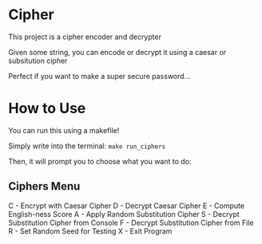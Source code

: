 # Cipher
This project is a cipher encoder and decrypter

Given some string, you can encode or decrypt it using a caesar or subsitution cipher

Perfect if you want to make a super secure password...

# How to Use
You can run this using a makefile!

Simply write into the terminal: `make run_ciphers`

Then, it will prompt you to choose what you want to do:

Ciphers Menu
------------
C - Encrypt with Caesar Cipher
D - Decrypt Caesar Cipher
E - Compute English-ness Score
A - Apply Random Substitution Cipher
S - Decrypt Substitution Cipher from Console
F - Decrypt Substitution Cipher from File
R - Set Random Seed for Testing
X - Exit Program

